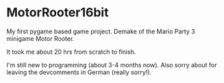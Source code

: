 # MotorRooter16bit
My first pygame based game project. Demake of the Mario Party 3 minigame Motor Rooter.

It took me about 20 hrs from scratch to finish.

I'm still new to programming (about 3-4 months now). Also sorry about for leaving the devcomments in German (really sorry!).
